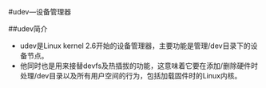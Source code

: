 #udev—设备管理器

##udev简介
+ udev是Linux kernel 2.6开始的设备管理器，主要功能是管理/dev目录下的设备节点。
+ 他同时也是用来接替devfs及热插拔的功能，这意味着它要在添加/删除硬件时处理/dev目录以及所有用户空间的行为，包括加载固件时的Linux内核。
